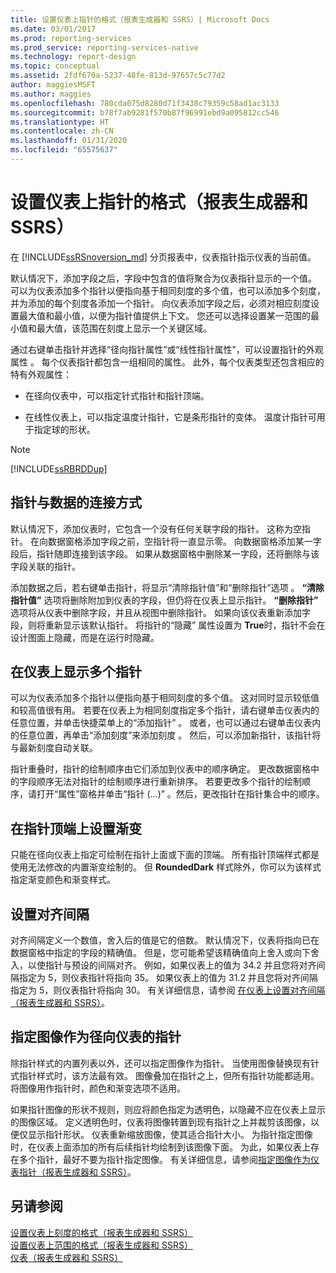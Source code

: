 ```yaml
---
title: 设置仪表上指针的格式（报表生成器和 SSRS）| Microsoft Docs
ms.date: 03/01/2017
ms.prod: reporting-services
ms.prod_service: reporting-services-native
ms.technology: report-design
ms.topic: conceptual
ms.assetid: 2fdf670a-5237-48fe-813d-97657c5c77d2
author: maggiesMSFT
ms.author: maggies
ms.openlocfilehash: 780cda075d8280d71f3438c79359c58ad1ac3133
ms.sourcegitcommit: b78f7ab9281f570b87f96991ebd9a095812cc546
ms.translationtype: HT
ms.contentlocale: zh-CN
ms.lasthandoff: 01/31/2020
ms.locfileid: "65575637"
---
```

# <a name="formatting-pointers-on-a-gauge-report-builder-and-ssrs"></a>设置仪表上指针的格式（报表生成器和 SSRS）
 在 [!INCLUDE[ssRSnoversion_md](../../includes/ssrsnoversion-md.md)] 分页报表中，仪表指针指示仪表的当前值。   
   
 默认情况下，添加字段之后，字段中包含的值将聚合为仪表指针显示的一个值。 可以为仪表添加多个指针以便指向基于相同刻度的多个值，也可以添加多个刻度，并为添加的每个刻度各添加一个指针。 向仪表添加字段之后，必须对相应刻度设置最大值和最小值，以便为指针值提供上下文。 您还可以选择设置某一范围的最小值和最大值，该范围在刻度上显示一个关键区域。  
  
 通过右键单击指针并选择“径向指针属性”或“线性指针属性”，可以设置指针的外观属性   。 每个仪表指针都包含一组相同的属性。 此外，每个仪表类型还包含相应的特有外观属性：  
  
-   在径向仪表中，可以指定针式指针和指针顶端。  
  
-   在线性仪表上，可以指定温度计指针，它是条形指针的变体。 温度计指针可用于指定球的形状。  
  
> [!NOTE]  
>  [!INCLUDE[ssRBRDDup](../../includes/ssrbrddup-md.md)]  
  
##  <a name="HowPointer"></a> 指针与数据的连接方式  
 默认情况下，添加仪表时，它包含一个没有任何关联字段的指针。 这称为空指针。 在向数据窗格添加字段之前，空指针将一直显示零。 向数据窗格添加某一字段后，指针随即连接到该字段。 如果从数据窗格中删除某一字段，还将删除与该字段关联的指针。  
  
 添加数据之后，若右键单击指针，将显示“清除指针值”和“删除指针”选项   。 **“清除指针值”** 选项将删除附加到仪表的字段，但仍将在仪表上显示指针。 **“删除指针”** 选项将从仪表中删除字段，并且从视图中删除指针。 如果向该仪表重新添加字段，则将重新显示该默认指针。 将指针的“隐藏”  属性设置为 **True**时，指针不会在设计图面上隐藏，而是在运行时隐藏。  
  
##  <a name="DisplayingMultiple"></a> 在仪表上显示多个指针  
 可以为仪表添加多个指针以便指向基于相同刻度的多个值。 这对同时显示较低值和较高值很有用。 若要在仪表上为相同刻度指定多个指针，请右键单击仪表内的任意位置，并单击快捷菜单上的“添加指针”  。 或者，也可以通过右键单击仪表内的任意位置，再单击“添加刻度”来添加刻度  。 然后，可以添加新指针，该指针将与最新刻度自动关联。  
  
 指针重叠时，指针的绘制顺序由它们添加到仪表中的顺序确定。 更改数据窗格中的字段顺序无法对指针的绘制顺序进行重新排序。 若要更改多个指针的绘制顺序，请打开“属性”窗格并单击“指针 (…)”  。然后，更改指针在指针集合中的顺序。  
  
##  <a name="SettingGradients"></a> 在指针顶端上设置渐变  
 只能在径向仪表上指定可绘制在指针上面或下面的顶端。 所有指针顶端样式都是使用无法修改的内置渐变绘制的。 但 **RoundedDark** 样式除外，你可以为该样式指定渐变颜色和渐变样式。  
  
##  <a name="SettingSnappingInterval"></a> 设置对齐间隔  
 对齐间隔定义一个数值，舍入后的值是它的倍数。 默认情况下，仪表将指向已在数据窗格中指定的字段的精确值。 但是，您可能希望该精确值向上舍入或向下舍入，以使指针与预设的间隔对齐。 例如，如果仪表上的值为 34.2 并且您将对齐间隔指定为 5，则仪表指针将指向 35。 如果仪表上的值为 31.2 并且您将对齐间隔指定为 5，则仪表指针将指向 30。 有关详细信息，请参阅 [在仪表上设置对齐间隔（报表生成器和 SSRS）](https://msdn.microsoft.com/0ece7297-6e2f-47fb-835d-b9e9cce53fe2)。  
  
##  <a name="SpecifyingImage"></a> 指定图像作为径向仪表的指针  
 除指针样式的内置列表以外，还可以指定图像作为指针。 当使用图像替换现有针式指针样式时，该方法最有效。 图像叠加在指针之上，但所有指针功能都适用。 将图像用作指针时，颜色和渐变选项不适用。  
  
 如果指针图像的形状不规则，则应将颜色指定为透明色，以隐藏不应在仪表上显示的图像区域。 定义透明色时，仪表将图像转置到现有指针之上并裁剪该图像，以便仅显示指针形状。 仪表重新缩放图像，使其适合指针大小。 为指针指定图像时，在仪表上面添加的所有后续指针均绘制到该图像下面。 为此，如果仪表上存在多个指针，最好不要为指针指定图像。 有关详细信息，请参阅[指定图像作为仪表指针（报表生成器和 SSRS）](https://msdn.microsoft.com/9d73b3c3-a068-4868-a2be-0cd261b6e92b)。  
  
## <a name="see-also"></a>另请参阅  
 [设置仪表上刻度的格式（报表生成器和 SSRS）](../../reporting-services/report-design/formatting-scales-on-a-gauge-report-builder-and-ssrs.md)   
 [设置仪表上范围的格式（报表生成器和 SSRS）](../../reporting-services/report-design/formatting-ranges-on-a-gauge-report-builder-and-ssrs.md)   
 [仪表（报表生成器和 SSRS）](../../reporting-services/report-design/gauges-report-builder-and-ssrs.md)  
  
  
